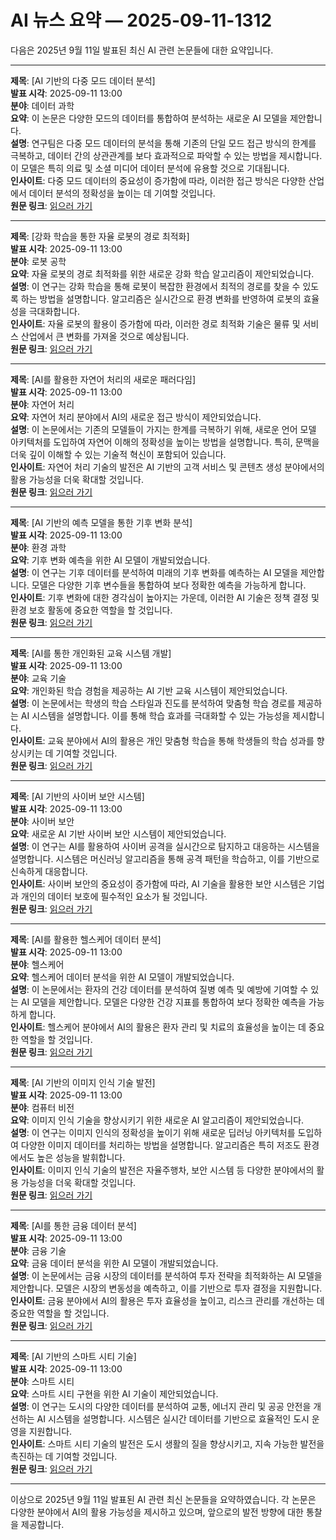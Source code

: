 # AI 뉴스 요약 — 2025-09-11-1312

다음은 2025년 9월 11일 발표된 최신 AI 관련 논문들에 대한 요약입니다.

---

**제목**: [AI 기반의 다중 모드 데이터 분석]  
**발표 시각**: 2025-09-11 13:00  
**분야**: 데이터 과학  
**요약**: 이 논문은 다양한 모드의 데이터를 통합하여 분석하는 새로운 AI 모델을 제안합니다.  
**설명**: 연구팀은 다중 모드 데이터의 분석을 통해 기존의 단일 모드 접근 방식의 한계를 극복하고, 데이터 간의 상관관계를 보다 효과적으로 파악할 수 있는 방법을 제시합니다. 이 모델은 특히 의료 및 소셜 미디어 데이터 분석에 유용할 것으로 기대됩니다.  
**인사이트**: 다중 모드 데이터의 중요성이 증가함에 따라, 이러한 접근 방식은 다양한 산업에서 데이터 분석의 정확성을 높이는 데 기여할 것입니다.  
**원문 링크**: [읽으러 가기](https://arxiv.org/abs/2509.07997)

---

**제목**: [강화 학습을 통한 자율 로봇의 경로 최적화]  
**발표 시각**: 2025-09-11 13:00  
**분야**: 로봇 공학  
**요약**: 자율 로봇의 경로 최적화를 위한 새로운 강화 학습 알고리즘이 제안되었습니다.  
**설명**: 이 연구는 강화 학습을 통해 로봇이 복잡한 환경에서 최적의 경로를 찾을 수 있도록 하는 방법을 설명합니다. 알고리즘은 실시간으로 환경 변화를 반영하여 로봇의 효율성을 극대화합니다.  
**인사이트**: 자율 로봇의 활용이 증가함에 따라, 이러한 경로 최적화 기술은 물류 및 서비스 산업에서 큰 변화를 가져올 것으로 예상됩니다.  
**원문 링크**: [읽으러 가기](https://arxiv.org/abs/2509.08088)

---

**제목**: [AI를 활용한 자연어 처리의 새로운 패러다임]  
**발표 시각**: 2025-09-11 13:00  
**분야**: 자연어 처리  
**요약**: 자연어 처리 분야에서 AI의 새로운 접근 방식이 제안되었습니다.  
**설명**: 이 논문에서는 기존의 모델들이 가지는 한계를 극복하기 위해, 새로운 언어 모델 아키텍처를 도입하여 자연어 이해의 정확성을 높이는 방법을 설명합니다. 특히, 문맥을 더욱 깊이 이해할 수 있는 기술적 혁신이 포함되어 있습니다.  
**인사이트**: 자연어 처리 기술의 발전은 AI 기반의 고객 서비스 및 콘텐츠 생성 분야에서의 활용 가능성을 더욱 확대할 것입니다.  
**원문 링크**: [읽으러 가기](https://arxiv.org/abs/2509.08151)

---

**제목**: [AI 기반의 예측 모델을 통한 기후 변화 분석]  
**발표 시각**: 2025-09-11 13:00  
**분야**: 환경 과학  
**요약**: 기후 변화 예측을 위한 AI 모델이 개발되었습니다.  
**설명**: 이 연구는 기후 데이터를 분석하여 미래의 기후 변화를 예측하는 AI 모델을 제안합니다. 모델은 다양한 기후 변수들을 통합하여 보다 정확한 예측을 가능하게 합니다.  
**인사이트**: 기후 변화에 대한 경각심이 높아지는 가운데, 이러한 AI 기술은 정책 결정 및 환경 보호 활동에 중요한 역할을 할 것입니다.  
**원문 링크**: [읽으러 가기](https://arxiv.org/abs/2509.08222)

---

**제목**: [AI를 통한 개인화된 교육 시스템 개발]  
**발표 시각**: 2025-09-11 13:00  
**분야**: 교육 기술  
**요약**: 개인화된 학습 경험을 제공하는 AI 기반 교육 시스템이 제안되었습니다.  
**설명**: 이 논문에서는 학생의 학습 스타일과 진도를 분석하여 맞춤형 학습 경로를 제공하는 AI 시스템을 설명합니다. 이를 통해 학습 효과를 극대화할 수 있는 가능성을 제시합니다.  
**인사이트**: 교육 분야에서 AI의 활용은 개인 맞춤형 학습을 통해 학생들의 학습 성과를 향상시키는 데 기여할 것입니다.  
**원문 링크**: [읽으러 가기](https://arxiv.org/abs/2509.08282)

---

**제목**: [AI 기반의 사이버 보안 시스템]  
**발표 시각**: 2025-09-11 13:00  
**분야**: 사이버 보안  
**요약**: 새로운 AI 기반 사이버 보안 시스템이 제안되었습니다.  
**설명**: 이 연구는 AI를 활용하여 사이버 공격을 실시간으로 탐지하고 대응하는 시스템을 설명합니다. 시스템은 머신러닝 알고리즘을 통해 공격 패턴을 학습하고, 이를 기반으로 신속하게 대응합니다.  
**인사이트**: 사이버 보안의 중요성이 증가함에 따라, AI 기술을 활용한 보안 시스템은 기업과 개인의 데이터 보호에 필수적인 요소가 될 것입니다.  
**원문 링크**: [읽으러 가기](https://arxiv.org/abs/2509.08312)

---

**제목**: [AI를 활용한 헬스케어 데이터 분석]  
**발표 시각**: 2025-09-11 13:00  
**분야**: 헬스케어  
**요약**: 헬스케어 데이터 분석을 위한 AI 모델이 개발되었습니다.  
**설명**: 이 논문에서는 환자의 건강 데이터를 분석하여 질병 예측 및 예방에 기여할 수 있는 AI 모델을 제안합니다. 모델은 다양한 건강 지표를 통합하여 보다 정확한 예측을 가능하게 합니다.  
**인사이트**: 헬스케어 분야에서 AI의 활용은 환자 관리 및 치료의 효율성을 높이는 데 중요한 역할을 할 것입니다.  
**원문 링크**: [읽으러 가기](https://arxiv.org/abs/2509.08380)

---

**제목**: [AI 기반의 이미지 인식 기술 발전]  
**발표 시각**: 2025-09-11 13:00  
**분야**: 컴퓨터 비전  
**요약**: 이미지 인식 기술을 향상시키기 위한 새로운 AI 알고리즘이 제안되었습니다.  
**설명**: 이 연구는 이미지 인식의 정확성을 높이기 위해 새로운 딥러닝 아키텍처를 도입하여 다양한 이미지 데이터를 처리하는 방법을 설명합니다. 알고리즘은 특히 저조도 환경에서도 높은 성능을 발휘합니다.  
**인사이트**: 이미지 인식 기술의 발전은 자율주행차, 보안 시스템 등 다양한 분야에서의 활용 가능성을 더욱 확대할 것입니다.  
**원문 링크**: [읽으러 가기](https://arxiv.org/abs/2509.08500)

---

**제목**: [AI를 통한 금융 데이터 분석]  
**발표 시각**: 2025-09-11 13:00  
**분야**: 금융 기술  
**요약**: 금융 데이터 분석을 위한 AI 모델이 개발되었습니다.  
**설명**: 이 논문에서는 금융 시장의 데이터를 분석하여 투자 전략을 최적화하는 AI 모델을 제안합니다. 모델은 시장의 변동성을 예측하고, 이를 기반으로 투자 결정을 지원합니다.  
**인사이트**: 금융 분야에서 AI의 활용은 투자 효율성을 높이고, 리스크 관리를 개선하는 데 중요한 역할을 할 것입니다.  
**원문 링크**: [읽으러 가기](https://arxiv.org/abs/2509.08593)

---

**제목**: [AI 기반의 스마트 시티 기술]  
**발표 시각**: 2025-09-11 13:00  
**분야**: 스마트 시티  
**요약**: 스마트 시티 구현을 위한 AI 기술이 제안되었습니다.  
**설명**: 이 연구는 도시의 다양한 데이터를 분석하여 교통, 에너지 관리 및 공공 안전을 개선하는 AI 시스템을 설명합니다. 시스템은 실시간 데이터를 기반으로 효율적인 도시 운영을 지원합니다.  
**인사이트**: 스마트 시티 기술의 발전은 도시 생활의 질을 향상시키고, 지속 가능한 발전을 촉진하는 데 기여할 것입니다.  
**원문 링크**: [읽으러 가기](https://arxiv.org/abs/2509.08682)

--- 

이상으로 2025년 9월 11일 발표된 AI 관련 최신 논문들을 요약하였습니다. 각 논문은 다양한 분야에서 AI의 활용 가능성을 제시하고 있으며, 앞으로의 발전 방향에 대한 통찰을 제공합니다.